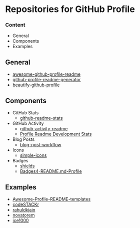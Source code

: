 # Repositories for GitHub Profile

### Content

- General
- Components
- Examples

## General

- [awesome-github-profile-readme](https://github.com/abhisheknaiidu/awesome-github-profile-readme)
- [github-profile-readme-generator](https://github.com/rahuldkjain/github-profile-readme-generator)
- [beautify-github-profile](https://github.com/rzashakeri/beautify-github-profile)

## Components

- GitHub Stats
  - [github-readme-stats](https://github.com/anuraghazra/github-readme-stats)
- GitHub Activity
  - [github-activity-readme](https://github.com/jamesgeorge007/github-activity-readme)
  - [Profile Readme Development Stats](https://github.com/marketplace/actions/profile-readme-development-stats)
- Blog Posts
  - [blog-post-workflow](https://github.com/gautamkrishnar/blog-post-workflow)
- Icons
  - [simple-icons](https://github.com/simple-icons/simple-icons)
- Badges
  - [shields](https://github.com/badges/shields)
  - [Badges4-README.md-Profile](https://github.com/alexandresanlim/Badges4-README.md-Profile)

## Examples

- [Awesome-Profile-README-templates](https://github.com/kautukkundan/Awesome-Profile-README-templates)
- [codeSTACKr](https://github.com/codeSTACKr/codeSTACKr)
- [rahuldkjain](https://github.com/rahuldkjain/rahuldkjain)
- [novatorem](https://github.com/novatorem/novatorem)
- [ice1000](https://github.com/ice1000/ice1000)